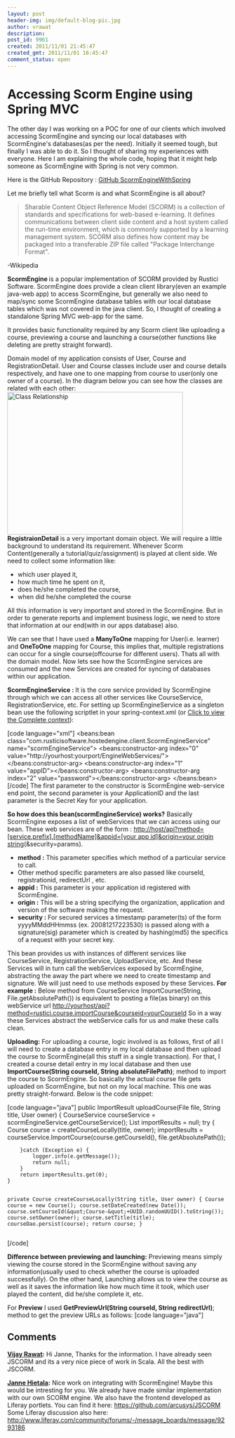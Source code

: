 ```yaml
---
layout: post
header-img: img/default-blog-pic.jpg
author: vrawat
description: 
post_id: 9961
created: 2011/11/01 21:45:47
created_gmt: 2011/11/01 16:45:47
comment_status: open
---
```


# Accessing Scorm Engine using Spring MVC

<p>The other day I was working on a POC for one of our clients which involved accessing ScormEngine and syncing our local databases with ScormEngine's databases(as per the need). Initially it seemed tough, but finally I was able to do it. So I thought of sharing my experiences with everyone. Here I am explaining the whole code, hoping that it might help someone as ScormEngine with Spring is not very common.</p>
<p>Here is the GitHub Repository : <a href="https://github.com/vijayrawatsan/ScormEngineWithSpring" target="_blank">GitHub ScormEngineWithSpring</a></p>
<p>Let me briefly tell what Scorm is and what ScormEngine is all about?
<!--more-->
<blockquote>Sharable Content Object Reference Model (SCORM) is a collection of standards and specifications for web-based e-learning. It defines communications between client side content and a host system called the run-time environment, which is commonly supported by a learning management system. SCORM also defines how content may be packaged into a transferable ZIP file called "Package Interchange Format".</blockquote>
-Wikipedia</p>
<p><strong>ScormEngine </strong>is a popular implementation of SCORM provided by Rustici Software. ScormEngine does provide a clean client library(even an example java-web app) to access ScormEngine, but generally we also need to map/sync some ScormEngine database tables with our local database tables which was not covered in the java client. So, I thought of creating a standalone Spring MVC web-app for the same.</p>
<p>It provides basic functionality required by any Scorm client like uploading a course, previewing a course and launching a course(other functions like deleting are pretty straight forward).</p>
<p>Domain model of my application consists of User, Course and RegistrationDetail. User and Course classes include user and course details respectively, and have one to one mapping from course to user(only one owner of a course). In the diagram below you can see how the classes are related with each other:
<img src="http://xebee.xebia.in/wp-content/uploads/2012/01/class.png" alt="Class Relationship" width="400px" height="325px"/>
<strong>RegistraionDetail </strong>is a very important domain object. We will require a little background to understand its requirement. Whenever Scorm Content(generally a tutorial/quiz/assignment) is played at client side. We need to collect some information like:
<ul>
    <li>which user played it,</li>
    <li>how much time he spent on it,</li>
    <li>does he/she completed the course,</li>
    <li>when did he/she completed the course</li>
</ul>
All this information is very important and stored in the ScormEngine. But in order to generate reports and implement business logic, we need to store that information at our end(with in our apps database) also. </p>
<p>We can see that I have used a <strong>ManyToOne</strong> mapping for User(i.e. learner) and <strong>OneToOne</strong> mapping for Course, this implies that, multiple registrations can occur for a single course(offcourse for different users).
Thats all with the domain model. Now lets see how the ScormEngine services are consumed and the new Services are created for syncing of databases within our application.</p>
<p><strong>ScormEngineService : </strong>It is the core service provided by ScormEngine through which we can access all other services like CourseService, RegistrationService, etc.
For setting up ScormEngineService as a singleton bean use the following scriptlet in your spring-context.xml (or <a href="https://github.com/vijayrawatsan/ScormEngineWithSpring/blob/master/src/main/webapp/WEB-INF/spring/appServlet/servlet-context.xml">Click to view the Complete context</a>):</p>
<p>[code language="xml"]
&lt;beans:bean class=&quot;com.rusticisoftware.hostedengine.client.ScormEngineService&quot; name=&quot;scormEngineService&quot;&gt;
        &lt;beans:constructor-arg index=&quot;0&quot; value=&quot;http://yourhost:yourport/EngineWebServices/&quot;&gt;&lt;/beans:constructor-arg&gt;
        &lt;beans:constructor-arg index=&quot;1&quot; value=&quot;appID&quot;&gt;&lt;/beans:constructor-arg&gt;
        &lt;beans:constructor-arg index=&quot;2&quot; value=&quot;password&quot;&gt;&lt;/beans:constructor-arg&gt;
&lt;/beans:bean&gt;
[/code]
The first parameter to the constructor is ScormEngine web-service end point, the second parameter is your ApplicationID and the last parameter is the Secret  Key for your application.</p>
<p><strong>So how does this bean(scormEngineService) works?</strong> Basically ScormEngine exposes a list of webServices that we can access using our bean. These web services are of the form : 
<a href="#">http://host/api?method=[service.prefix].[methodName]&amp;appid=[your app id]&amp;origin=<a href="&amp;any=other&amp;methodparams=here">your origin string</a>(&amp;security=params)</a>. 
<ul>
    <li><strong>method :</strong> This parameter specifies which method of a particular service to call.</li>
    <li>Other method specific parameters are also passed like courseId, registrationid, redirectUrl , etc.</li>
    <li><strong>appid :</strong> This parameter is your application id registered with ScormEngine.</li>
    <li><strong>origin :</strong> This will be a string specifying the organization, application and version of the software making the request.</li>
    <li><strong>security :</strong> For secured services a timestamp parameter(ts) of the form yyyyMMddHHmmss (ex. 20081217223530) is passed along with a signature(sig) parameter which is created by hashing(md5) the specifics of a request with your secret key.</li>
</ul>This bean provides us with instances of different services like CourseService, RegistrationService, UploadService, etc. And these Services will in turn call the webServices exposed by ScormEngine, abstracting the away the part where we need to create timestamp and signature. We will just need to use methods exposed by these Services.
<strong>For example :</strong> Below method from CourseService 
ImportCourse(String, File.getAbsolutePath()) is equivalent to posting a file(as binary) on this webService url 
<a href="#">http://yourhost/api?method=rustici.course.importCourse&amp;courseid=yourCourseId</a>
So in a way these Services abstract the webService calls for us and make these calls clean.</p>
<p><strong>Uploading:</strong>
For uploading a course, logic involved is as follows, first of all I will need to create a database entry in my local database and then upload the course to ScormEngine(all this stuff in a single transaction). For that, I created a course detail entry in my local database  and then use <strong>ImportCourse(String courseId, String absoluteFilePath)</strong>; method to import the course to ScormEngine. So basically the actual course file gets uploaded on ScormEngine, but not on my local machine. This one was pretty straight-forward. Below is the code snippet:</p>
<p>[code language="java"]
public ImportResult uploadCourse(File file, String title, User owner) {
        CourseService courseService = scormEngineService.getCourseService();
        List importResults = null;
        try {
            Course course = createCourseLocally(title, owner);
            importResults = courseService.ImportCourse(course.getCourseId(), file.getAbsolutePath());</p>
<pre><code>    }catch (Exception e) {
        logger.info(e.getMessage());
        return null;
    }
    return importResults.get(0);
}

private Course createCourseLocally(String title, User owner) {
    Course course = new Course();
    course.setDateCreated(new Date());
    course.setCourseId(&amp;quot;Course-&amp;quot;+UUID.randomUUID().toString());
    course.setOwner(owner);
    course.setTitle(title);
    courseDao.persist(course);
    return course;
}
</code></pre>
<p>[/code]</p>
<p><strong>Difference between previewing and launching:</strong>
Previewing means simply viewing the course stored in the ScormEngine without saving any information(usually used to check whether the course is uploaded successfully). On the other hand, Launching allows us to view the course as well as it saves the information like how much time it took, which user played the content, did he/she complete it, etc.</p>
<p>For <strong>Preview</strong> I used <strong>GetPreviewUrl(String courseId, String redirectUrl)</strong>; method to get the preview URLs as follows:
[code language="java"]</p>

## Comments

**[Vijay Rawat](#6134 "2011-11-07 09:50:54"):** Hi Janne, Thanks for the information. I have already seen JSCORM and its a very nice piece of work in Scala. All the best with JSCORM.

**[Janne Hietala](#6109 "2011-11-04 11:56:57"):** Nice work on integrating with ScormEngine! Maybe this would be intresting for you. We already have made similar implementation with our own SCORM engine. We also have the frontend developed as Liferay portlets. You can find it here: https://github.com/arcusys/JSCORM Some Liferay discussion also here: http://www.liferay.com/community/forums/-/message_boards/message/9293186

